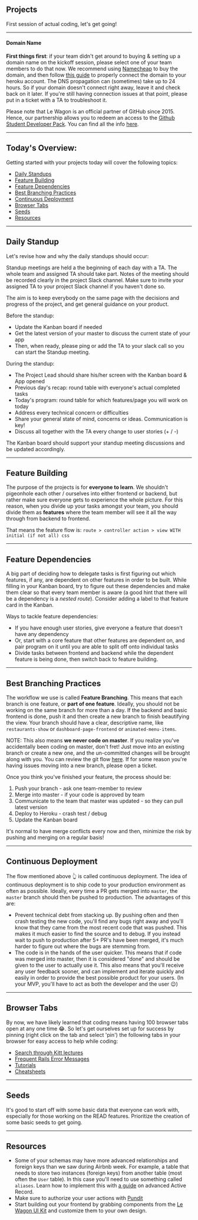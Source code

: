 ## Projects

First session of actual coding, let's get going!

---
#### Domain Name

**First things first**: if your team didn't get around to buying & setting up a domain name on the kickoff session, please select one of your team members to do that now.
We recommend using [Namecheap](https://www.namecheap.com) to buy the domain, and then follow [this guide](https://www.lewagon.com/blog/buying-a-domain-on-namecheap-and-pointing-it-to-heroku) to properly connect the domain to your heroku account.
The DNS propagation can (sometimes) take up to 24 hours. So if your domain doesn't connect right away, leave it and check back on it later. If you're still having connection issues at that point, please put in a ticket with a TA to troubleshoot it.

Please note that Le Wagon is an official partner of GitHub since 2015. Hence, our partnership allows you to redeem an access to the [Github Student Developer Pack](https://education.github.com/pack). You can find all the info [here](https://www.notion.so/lewagon/GitHub-Student-Developer-Pack-cc73194095034af1a0db32628b729bc3).

---
## Today's Overview:

Getting started with your projects today will cover the following topics:
- <a href="#daily-standup">Daily Standups</a>
- <a href="#feature-building">Feature Building</a>
- <a href="#feature-dependencies">Feature Dependencies</a>
- <a href="#best-branching-practices">Best Branching Practices</a>
- <a href="#continuous-deployment">Continuous Deployment</a>
- <a href="#browser-tabs">Browser Tabs</a>
- <a href="#seeds">Seeds</a>
- <a href="#resources">Resources</a>

---
## Daily Standup

Let's revise how and why the daily standups should occur:

Standup meetings are held a the beginning of each day with a TA. The whole team and assigned TA should take part. Notes of the meeting should be recorded clearly in the project Slack channel. Make sure to invite your assigned TA to your project Slack channel if you haven't done so.

The aim is to keep everybody on the same page with the decisions and progress of the project, and get general guidance on your product.

Before the standup:
- Update the Kanban board if needed
- Get the latest version of your master to discuss the current state of your app
- Then, when ready, please ping or add the TA to your slack call so you can start the Standup meeting.

During the standup:
- The Project Lead should share his/her screen with the Kanban board & App opened
- Previous day's recap: round table with everyone's actual completed tasks
- Today's program: round table for which features/page you will work on today
- Address every technical concern or difficulties
- Share your general state of mind, concerns or ideas. Communication is key!
- Discuss all together with the TA every change to user stories (+ / -)

The Kanban board should support your standup meeting discussions and be updated accordingly.

---
## Feature Building

The purpose of the projects is for **everyone to learn**. We shouldn't pigeonhole each other / ourselves into either frontend or backend, but rather make sure everyone gets to experience the whole picture. For this reason, when you divide up your tasks amongst your team, you should divide them as **features** where the team member will see it all the way through from backend to frontend.

That means the feature flow is:
`route > controller action > view WITH initial (if not all) css`

---
## Feature Dependencies

A big part of deciding how to delegate tasks is first figuring out which features, if any, are dependent on other features in order to be built.
While filling in your Kanban board, try to figure out these dependencies and make them clear so that every team member is aware (a good hint that there will be a dependency is a _nested route_). Consider adding a label to that feature card in the Kanban.

Ways to tackle feature dependencies:
- If you have enough user stories, give everyone a feature that doesn't have any dependency
- Or, start with a core feature that other features are dependent on, and pair program on it until you are able to split off onto individual tasks
- Divide tasks between frontend and backend while the dependent feature is being done, then switch back to feature building.

---
## Best Branching Practices

The workflow we use is called **Feature Branching**. This means that each branch is one feature, or **part of one feature**. Ideally, you should not be working on the same branch for more than a day. If the backend and basic frontend is done, push it and then create a new branch to finish beautifying the view. Your branch should have a clear, descriptive name, like `restaurants-show` or `dashboard-page-frontend` or `animated-menu-items`.

NOTE: This also means **we never code on master**. If you realize you've accidentally been coding on master, don't fret! Just move into an existing branch or create a new one, and the un-committed changes will be brought along with you. You can review the git flow [here](https://kitt.lewagon.com/knowledge/cheatsheets/git_advanced). If for some reason you're having issues moving into a new branch, please open a ticket.

Once you think you've finished your feature, the process should be:

1. Push your branch - ask one team-member to review
2. Merge into master - if your code is approved by team
3. Communicate to the team that master was updated - so they can pull latest version
4. Deploy to Heroku - crash test / debug
5. Update the Kanban board

It's normal to have merge conflicts every now and then, minimize the risk by pushing and merging on a regular basis!

---
## Continuous Deployment

The flow mentioned above 👆 is called continuous deployment. The idea of continuous deployment is to ship code to your production environment as often as possible. Ideally, every time a PR gets merged into `master`, the `master` branch should then be pushed to production. The advantages of this are:
- Prevent technical debt from stacking up. By pushing often and then crash testing the new code, you'll find any bugs right away and you'll know that they came from the most recent code that was pushed. This makes it much easier to find the source and to debug. If you instead wait to push to production after 5+ PR's have been merged, it's much harder to figure out where the bugs are stemming from.
- The code is in the hands of the user quicker. This means that if code was merged into master, then it is considered "done" and should be given to the user to actually use it. This also means that you'll receive any user feedback sooner, and can implement and iterate quickly and easily in order to provide the best possible product for your users. (In your MVP, you'll have to act as both the developer and the user 😉)

---
## Browser Tabs

By now, we have likely learned that coding means having 100 browser tabs open at any one time 😂. So let's get ourselves set up for success by pinning (right click on the tab and select 'pin') the following tabs in your browser for easy access to help while coding:
- [Search through Kitt lectures](https://kitt.lewagon.com/knowledge/lectures)
- [Frequent Rails Error Messages](https://github.com/Eschults/useful_stuff#pgerror-fatal-myapp_development-does-not-exist)
- [Tutorials](https://kitt.lewagon.com/knowledge/tutorials)
- [Cheatsheets](https://kitt.lewagon.com/knowledge/cheatsheets)

---
## Seeds

It's good to start off with some basic data that everyone can work with, especially for those working on the READ features. Prioritize the creation of some basic seeds to get going.

---
## Resources

- Some of your schemas may have more advanced relationships and foreign keys than we saw during Airbnb week. For example, a table that needs to store two instances (foreign keys) from another table (most often the `User` table). In this case you'll need to use something called `aliases`. Learn how to implement this with [a guide](https://kitt.lewagon.com/knowledge/cheatsheets/activerecord_advanced) on advanced Active Record.
- Make sure to authorize your user actions with [Pundit](https://kitt.lewagon.com/knowledge/cheatsheets/pundit)
- Start building out your frontend by grabbing components from the [Le Wagon UI Kit](https://uikit.lewagon.com/documentation) and customize them to your own design.
